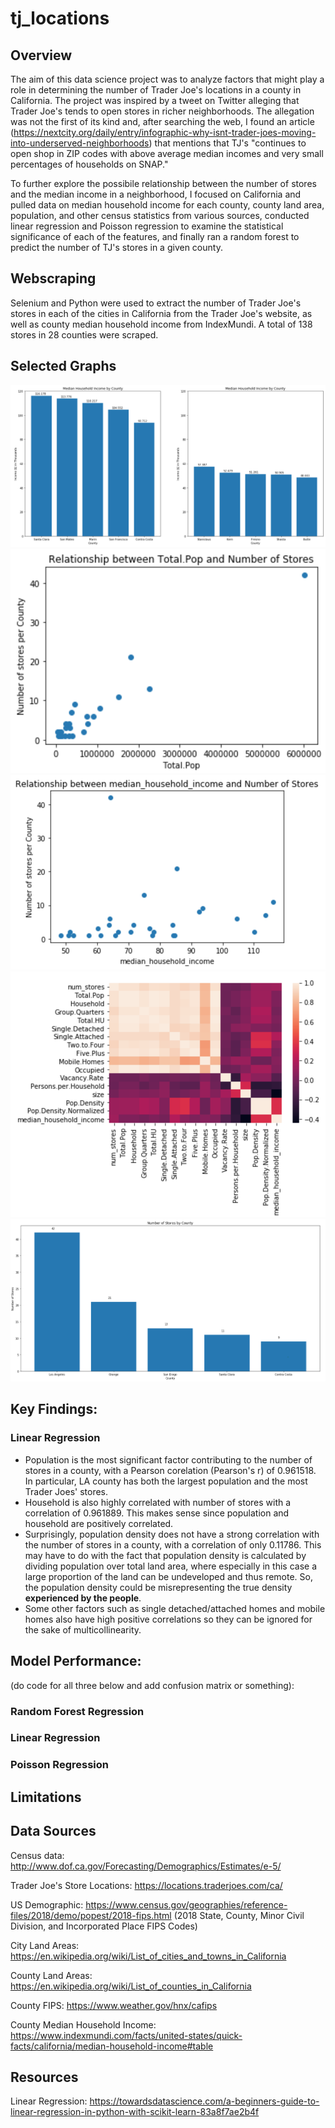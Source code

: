 # tj_locations
## Overview
The aim of this data science project was to analyze factors that might play a role in determining the number of Trader Joe's locations in a county in California. The project was inspired by a tweet on Twitter alleging that Trader Joe's tends to open stores in richer neighborhoods. The allegation was not the first of its kind and, after searching the web, I found an article (https://nextcity.org/daily/entry/infographic-why-isnt-trader-joes-moving-into-underserved-neighborhoods) that mentions that TJ's "continues to open shop in ZIP codes with above average median incomes and very small percentages of households on SNAP."

To further explore the possibile relationship between the number of stores and the median income in a neighborhood, I focused on California and pulled data on median household income for each county, county land area, population, and other census statistics from various sources, conducted linear regression and Poisson regression to examine the statistical significance of each of the features, and finally ran a random forest to predict the number of TJ's stores in a given county.
## Webscraping
Selenium and Python were used to extract the number of Trader Joe's stores in each of the cities in California from the Trader Joe's website, as well as county median household income from IndexMundi. A total of 138 stores in 28 counties were scraped.
## Selected Graphs
![Median Household Income by County](Screen%20Shot%202020-05-22%20at%209.16.05%20PM.png)
![Total Population vs Number of Stores](Screen%20Shot%202020-05-22%20at%209.16.53%20PM.png)
![Median Household Income vs Number of Stores](Screen%20Shot%202020-05-22%20at%209.17.57%20PM.png)
![Heatmap for All Features](Screen%20Shot%202020-05-22%20at%209.18.18%20PM.png)
![Counties with Most Stores](Screen%20Shot%202020-05-22%20at%209.18.35%20PM.png)
## Key Findings:
### Linear Regression
- Population is the most significant factor contributing to the number of stores in a county, with a Pearson corelation (Pearson's r) of 0.961518. In particular, LA county has both the largest population and the most Trader Joes' stores.
- Household is also highly correlated with number of stores with a correlation of 0.961889. This makes sense since population and household are positively correlated.
- Surprisingly, population density does not have a strong correlation with the number of stores in a county, with a correlation of only 0.11786. This may have to do with the fact that population density is calculated by dividing population over total land area, where especially in this case a large proportion of the land can be undeveloped and thus remote. So, the population density could be misrepresenting the true density __experienced by the people__.
- Some other factors such as single detached/attached homes and mobile homes also have high positive correlations so they can be ignored for the sake of multicollinearity.
## Model Performance:
(do code for all three below and add confusion matrix or something):
### Random Forest Regression
### Linear Regression
### Poisson Regression
## Limitations
## Data Sources
Census data: http://www.dof.ca.gov/Forecasting/Demographics/Estimates/e-5/

Trader Joe's Store Locations: https://locations.traderjoes.com/ca/

US Demographic: https://www.census.gov/geographies/reference-files/2018/demo/popest/2018-fips.html (2018 State, County, Minor Civil Division, and Incorporated Place FIPS Codes)

City Land Areas: https://en.wikipedia.org/wiki/List_of_cities_and_towns_in_California

County Land Areas: https://en.wikipedia.org/wiki/List_of_counties_in_California

County FIPS: https://www.weather.gov/hnx/cafips

County Median Household Income: https://www.indexmundi.com/facts/united-states/quick-facts/california/median-household-income#table
## Resources
Linear Regression: https://towardsdatascience.com/a-beginners-guide-to-linear-regression-in-python-with-scikit-learn-83a8f7ae2b4f
